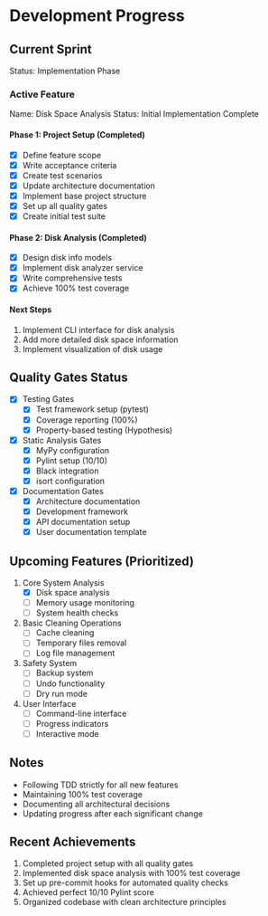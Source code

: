 # Development Progress

## Current Sprint
Status: Implementation Phase

### Active Feature
Name: Disk Space Analysis
Status: Initial Implementation Complete

#### Phase 1: Project Setup (Completed)
- [x] Define feature scope
- [x] Write acceptance criteria
- [x] Create test scenarios
- [x] Update architecture documentation
- [x] Implement base project structure
- [x] Set up all quality gates
- [x] Create initial test suite

#### Phase 2: Disk Analysis (Completed)
- [x] Design disk info models
- [x] Implement disk analyzer service
- [x] Write comprehensive tests
- [x] Achieve 100% test coverage

#### Next Steps
1. Implement CLI interface for disk analysis
2. Add more detailed disk space information
3. Implement visualization of disk usage

## Quality Gates Status
- [x] Testing Gates
  - [x] Test framework setup (pytest)
  - [x] Coverage reporting (100%)
  - [x] Property-based testing (Hypothesis)
  
- [x] Static Analysis Gates
  - [x] MyPy configuration
  - [x] Pylint setup (10/10)
  - [x] Black integration
  - [x] isort configuration
  
- [x] Documentation Gates
  - [x] Architecture documentation
  - [x] Development framework
  - [x] API documentation setup
  - [x] User documentation template

## Upcoming Features (Prioritized)
1. Core System Analysis
   - [x] Disk space analysis
   - [ ] Memory usage monitoring
   - [ ] System health checks
   
2. Basic Cleaning Operations
   - [ ] Cache cleaning
   - [ ] Temporary files removal
   - [ ] Log file management

3. Safety System
   - [ ] Backup system
   - [ ] Undo functionality
   - [ ] Dry run mode

4. User Interface
   - [ ] Command-line interface
   - [ ] Progress indicators
   - [ ] Interactive mode

## Notes
- Following TDD strictly for all new features 
- Maintaining 100% test coverage 
- Documenting all architectural decisions 
- Updating progress after each significant change 

## Recent Achievements
1. Completed project setup with all quality gates
2. Implemented disk space analysis with 100% test coverage
3. Set up pre-commit hooks for automated quality checks
4. Achieved perfect 10/10 Pylint score
5. Organized codebase with clean architecture principles
